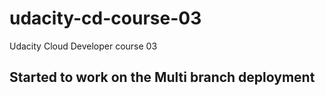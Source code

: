 # udacity-cd-course-03
Udacity Cloud Developer course 03

Started to work on the Multi branch deployment
-
